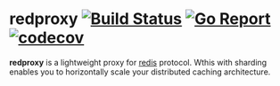 # redproxy [![Build Status](https://drone.coroutine.dev/api/badges/kgantsov/redproxy/status.svg)](https://drone.coroutine.dev/kgantsov/redproxy) [![Go Report](https://goreportcard.com/badge/github.com/kgantsov/redproxy)](https://goreportcard.com/report/github.com/kgantsov/redproxy) [![codecov](https://codecov.io/gh/kgantsov/redproxy/graph/badge.svg?token=ZM5B0FGXRE)](https://codecov.io/gh/kgantsov/redproxy)

**redproxy** is a lightweight proxy for [redis](http://redis.io/) protocol. Wthis with sharding enables you to horizontally scale your distributed caching architecture.
